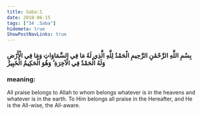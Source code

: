 ```yaml
---
title: Saba:1
date: 2010-06-15
tags: ["34 .Saba"]
hidemeta: true 
ShowPostNavLinks: true 
---
```

### بِسْمِ اللَّهِ الرَّحْمَٰنِ الرَّحِيمِ الْحَمْدُ لِلَّهِ الَّذِي لَهُ مَا فِي السَّمَاوَاتِ وَمَا فِي الْأَرْضِ وَلَهُ الْحَمْدُ فِي الْآخِرَةِ ۚ وَهُوَ الْحَكِيمُ الْخَبِيرُ
### meaning: 
All praise belongs to Allah to whom belongs whatever is in the heavens and whatever is in the earth. To Him belongs all praise in the Hereafter, and He is the All-wise, the All-aware.
